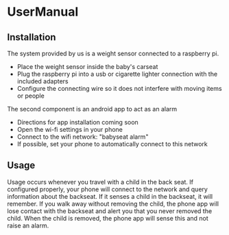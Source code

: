# UserManual

## Installation
The system provided by us is a weight sensor connected to a raspberry pi.
- Place the weight sensor inside the baby's carseat
- Plug the raspberry pi into a usb or cigarette lighter connection with the included adapters
- Configure the connecting wire so it does not interfere with moving items or people

The second component is an android app to act as an alarm
- Directions for app installation coming soon
- Open the wi-fi settings in your phone
- Connect to the wifi network: "babyseat alarm"
- If possible, set your phone to automatically connect to this network

## Usage
Usage occurs whenever you travel with a child in the back seat. If configured properly, your phone will connect to the network and query information about the backseat. If it senses a child in the backseat, it will remember. If you walk away without removing the child, the phone app will lose contact with the backseat and alert you that you never removed the child. When the child is removed, the phone app will sense this and not raise an alarm.